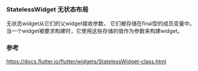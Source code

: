 ### StatelessWidget 无状态布局  
无状态widget从它们的父widget接收参数， 它们被存储在final型的成员变量中。 当一个widget被要求构建时，它使用这些存储的值作为参数来构建widget。    


### 参考  
https://docs.flutter.io/flutter/widgets/StatelessWidget-class.html  
